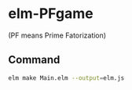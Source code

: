 # elm-PFgame
 (PF means Prime Fatorization) 
## Command
``` sh
elm make Main.elm --output=elm.js
```